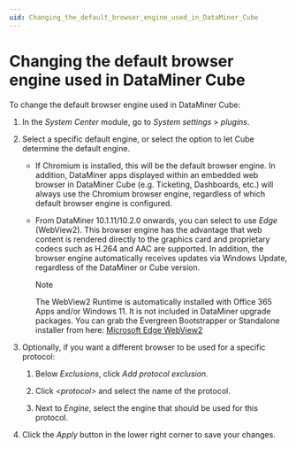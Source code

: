 ```yaml
---
uid: Changing_the_default_browser_engine_used_in_DataMiner_Cube
---
```


# Changing the default browser engine used in DataMiner Cube

To change the default browser engine used in DataMiner Cube:

1. In the *System Center* module, go to *System settings* > *plugins*.

1. Select a specific default engine, or select the option to let Cube determine the default engine.

   - If Chromium is installed, this will be the default browser engine. In addition, DataMiner apps displayed within an embedded web browser in DataMiner Cube (e.g. Ticketing, Dashboards, etc.) will always use the Chromium browser engine, regardless of which default browser engine is configured.

   - From DataMiner 10.1.11/10.2.0 onwards, you can select to use *Edge* (WebView2). This browser engine has the advantage that web content is rendered directly to the graphics card and proprietary codecs such as H.264 and AAC are supported. In addition, the browser engine automatically receives updates via Windows Update, regardless of the DataMiner or Cube version.

     > [!NOTE]
     > The WebView2 Runtime is automatically installed with Office 365 Apps and/or Windows 11. It is not included in DataMiner upgrade packages.
     > You can grab the Evergreen Bootstrapper or Standalone installer from here: [Microsoft Edge WebView2](https://developer.microsoft.com/en-us/microsoft-edge/webview2/?form=MA13LH#download-section)

1. Optionally, if you want a different browser to be used for a specific protocol:

   1. Below *Exclusions*, click *Add protocol exclusion*.

   1. Click *\<protocol>* and select the name of the protocol.

   1. Next to *Engine*, select the engine that should be used for this protocol.

1. Click the *Apply* button in the lower right corner to save your changes.
